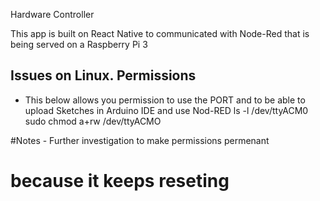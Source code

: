Hardware Controller


This app is built on React Native to communicated with Node-Red that is being served on a Raspberry Pi 3




## Issues on Linux. Permissions

* This below allows you permission to use the PORT
  and to be able to upload Sketches in Arduino IDE and 
  use Nod-RED 
ls -l /dev/ttyACM0
sudo chmod a+rw /dev/ttyACMO

#Notes - Further investigation to make permissions permenant
#        because it keeps reseting
